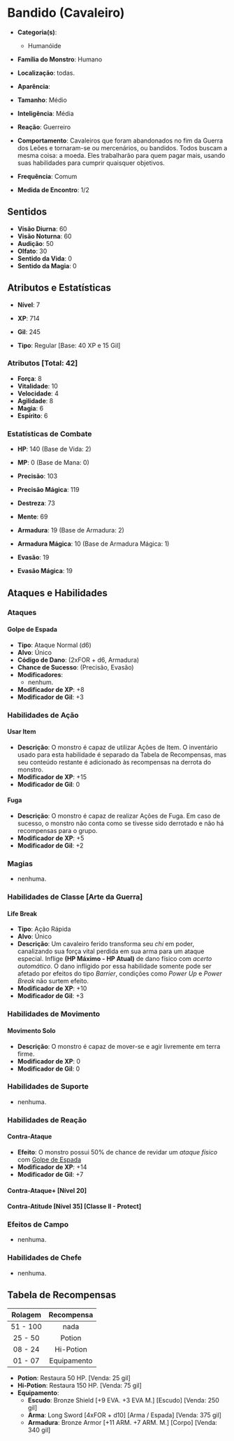 # Bandido (Cavaleiro)

* **Categoria(s)**:
  * Humanóide
* **Família do Monstro**: Humano
* **Localização**: todas.

* **Aparência**:

* **Tamanho**: Médio
* **Inteligência**: Média
* **Reação**: Guerreiro
* **Comportamento**: Cavaleiros que foram abandonados no fim da Guerra dos Leões e tornaram-se ou mercenários, ou bandidos. Todos buscam a mesma coisa: a moeda. Eles trabalharão para quem pagar mais, usando suas habilidades para cumprir quaisquer objetivos.

* **Frequência**: Comum
* **Medida de Encontro**: 1/2

## Sentidos

* **Visão Diurna**: 60
* **Visão Noturna**: 60
* **Audição**: 50
* **Olfato**: 30
* **Sentido da Vida**: 0
* **Sentido da Magia**: 0

## Atributos e Estatísticas

* **Nível**: 7

* **XP**: 714
* **Gil**: 245

* **Tipo**: Regular [Base: 40 XP e 15 Gil]

### Atributos [Total: 42]

* **Força**: 8
* **Vitalidade**: 10
* **Velocidade**: 4
* **Agilidade**: 8
* **Magia**: 6
* **Espírito**: 6

### Estatísticas de Combate

* **HP**: 140 (Base de Vida: 2)
* **MP**: 0 (Base de Mana: 0)

* **Precisão**: 103
* **Precisão Mágica**: 119
* **Destreza**: 73
* **Mente**: 69
* **Armadura**: 19 (Base de Armadura: 2)
* **Armadura Mágica**: 10 (Base de Armadura Mágica: 1)
* **Evasão**: 19
* **Evasão Mágica**: 19

## Ataques e Habilidades

### Ataques

#### Golpe de Espada

* **Tipo**: Ataque Normal (d6)
* **Alvo**: Único
* **Código de Dano**: (2xFOR + d6, Armadura)
* **Chance de Sucesso**: (Precisão, Evasão)
* **Modificadores**:
  * nenhum.
* **Modificador de XP**: +8
* **Modificador de Gil**: +3

### Habilidades de Ação

#### Usar Item

* **Descrição**: O monstro é capaz de utilizar Ações de Item. O inventário usado para esta habilidade é separado da Tabela de Recompensas, mas seu conteúdo restante é adicionado às recompensas na derrota do monstro.
* **Modificador de XP**: +15
* **Modificador de Gil**: 0

#### Fuga

* **Descrição**: O monstro é capaz de realizar Ações de Fuga. Em caso de sucesso, o monstro não conta como se tivesse sido derrotado e não há recompensas para o grupo.
* **Modificador de XP**: +5
* **Modificador de Gil**: +2

### Magias

* nenhuma.

### Habilidades de Classe [Arte da Guerra]

#### Life Break

* **Tipo**: Ação Rápida
* **Alvo**: Único
* **Descrição**: Um cavaleiro ferido transforma seu *chi* em poder, canalizando sua força vital perdida em sua arma para um ataque especial. Inflige **(HP Máximo - HP Atual)** de dano físico com *acerto automático*. O dano infligido por essa habilidade somente pode ser afetado por efeitos do tipo *Barrier*, condições como *Power Up* e *Power Break* não surtem efeito.
* **Modificador de XP**: +10
* **Modificador de Gil**: +3

### Habilidades de Movimento

#### Movimento Solo

* **Descrição**: O monstro é capaz de mover-se e agir livremente em terra firme.
* **Modificador de XP**: 0
* **Modificador de Gil**: 0

### Habilidades de Suporte

* nenhuma.

### Habilidades de Reação

#### Contra-Ataque

* **Efeito**: O monstro possui 50% de chance de revidar um *ataque físico* com [Golpe de Espada](#golpe-de-espada)
* **Modificador de XP**: +14
* **Modificador de Gil**: +7

#### Contra-Ataque+ [Nível 20]

#### Contra-Atitude [Nível 35] [Classe II - Protect]

### Efeitos de Campo

* nenhuma.

### Habilidades de Chefe

* nenhuma.

## Tabela de Recompensas

| Rolagem   | Recompensa      |
|:---------:|:---------------:|
| 51 - 100  | nada            |
| 25 - 50   | Potion          |
| 08 - 24   | Hi-Potion       |
| 01 - 07   | Equipamento     |

* **Potion**: Restaura 50 HP. [Venda: 25 gil]
* **Hi-Potion**: Restaura 150 HP. [Venda: 75 gil]
* **Equipamento**:
  * **Escudo**: Bronze Shield [+9 EVA. +3 EVA M.] [Escudo] [Venda: 250 gil]
  * **Arma**: Long Sword [4xFOR + d10] [Arma / Espada] [Venda: 375 gil]
  * **Armadura**: Bronze Armor [+11 ARM. +7 ARM. M.] [Corpo] [Venda: 340 gil]